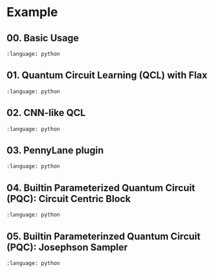 # Example

## 00. Basic Usage
```{literalinclude} ../example/00-circut-basics.py
:language: python
```

## 01. Quantum Circuit Learning (QCL) with Flax
```{literalinclude} ../example/01-qcl-flax.py
:language: python
```

## 02. CNN-like QCL
```{literalinclude} ../example/02-cnn-like-qcl.py
:language: python
```

## 03. PennyLane plugin
```{literalinclude} ../example/03-pennylane.py
:language: python
```

## 04. Builtin Parameterized Quantum Circuit (PQC): Circuit Centric Block
```{literalinclude} ../example/04-builtin-variational-circuit-centric.py
:language: python
```

## 05. Builtin Parameterinzed Quantum Circuit (PQC): Josephson Sampler
```{literalinclude} ../example/05-builtin-variational-josephson-sampler.py
:language: python
```
